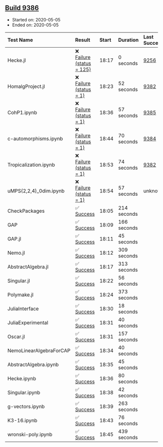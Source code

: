 ## [Build 9386](https://oscarci.mathematik.uni-kl.de/job/oscar/9386/)

* Started on: 2020-05-05
* Ended on: 2020-05-05

| Test Name    | Result | Start | Duration | Last Success | First Failure |
|:-------------|:-------|:------|:---------|:-------------|:--------------|
| Hecke.jl | ❌ [Failure (status = 125)](https://oscarci.mathematik.uni-kl.de/job/oscar/9386/artifact/logs/build-9386/Hecke.jl.log) | 18:17 | 0 seconds | [9256](https://oscarci.mathematik.uni-kl.de/job/oscar/9256/) | [9257](https://oscarci.mathematik.uni-kl.de/job/oscar/9257/) |
| HomalgProject.jl | ❌ [Failure (status = 1)](https://oscarci.mathematik.uni-kl.de/job/oscar/9386/artifact/logs/build-9386/HomalgProject.jl.log) | 18:23 | 52 seconds | [9382](https://oscarci.mathematik.uni-kl.de/job/oscar/9382/) | [9383](https://oscarci.mathematik.uni-kl.de/job/oscar/9383/) |
| CohP1.ipynb | ❌ [Failure (status = 1)](https://oscarci.mathematik.uni-kl.de/job/oscar/9386/artifact/logs/build-9386/CohP1.ipynb.log) | 18:36 | 57 seconds | [9385](https://oscarci.mathematik.uni-kl.de/job/oscar/9385/) | [9386](https://oscarci.mathematik.uni-kl.de/job/oscar/9386/) |
| c-automorphisms.ipynb | ❌ [Failure (status = 1)](https://oscarci.mathematik.uni-kl.de/job/oscar/9386/artifact/logs/build-9386/c-automorphisms.ipynb.log) | 18:44 | 70 seconds | [9384](https://oscarci.mathematik.uni-kl.de/job/oscar/9384/) | [9385](https://oscarci.mathematik.uni-kl.de/job/oscar/9385/) |
| Tropicalization.ipynb | ❌ [Failure (status = 1)](https://oscarci.mathematik.uni-kl.de/job/oscar/9386/artifact/logs/build-9386/Tropicalization.ipynb.log) | 18:53 | 74 seconds | [9382](https://oscarci.mathematik.uni-kl.de/job/oscar/9382/) | [9383](https://oscarci.mathematik.uni-kl.de/job/oscar/9383/) |
| uMPS(2,2,4)_0dim.ipynb | ❌ [Failure (status = 1)](https://oscarci.mathematik.uni-kl.de/job/oscar/9386/artifact/logs/build-9386/uMPS-2-2-4-_0dim.ipynb.log) | 18:54 | 57 seconds | unknown | unknown |
| CheckPackages | ✅ [Success](https://oscarci.mathematik.uni-kl.de/job/oscar/9386/artifact/logs/build-9386/CheckPackages.log) | 18:05 | 214 seconds |  |  |
| GAP | ✅ [Success](https://oscarci.mathematik.uni-kl.de/job/oscar/9386/artifact/logs/build-9386/GAP.log) | 18:09 | 166 seconds |  |  |
| GAP.jl | ✅ [Success](https://oscarci.mathematik.uni-kl.de/job/oscar/9386/artifact/logs/build-9386/GAP.jl.log) | 18:11 | 45 seconds |  |  |
| Nemo.jl | ✅ [Success](https://oscarci.mathematik.uni-kl.de/job/oscar/9386/artifact/logs/build-9386/Nemo.jl.log) | 18:12 | 309 seconds |  |  |
| AbstractAlgebra.jl | ✅ [Success](https://oscarci.mathematik.uni-kl.de/job/oscar/9386/artifact/logs/build-9386/AbstractAlgebra.jl.log) | 18:17 | 313 seconds |  |  |
| Singular.jl | ✅ [Success](https://oscarci.mathematik.uni-kl.de/job/oscar/9386/artifact/logs/build-9386/Singular.jl.log) | 18:22 | 56 seconds |  |  |
| Polymake.jl | ✅ [Success](https://oscarci.mathematik.uni-kl.de/job/oscar/9386/artifact/logs/build-9386/Polymake.jl.log) | 18:24 | 373 seconds |  |  |
| JuliaInterface | ✅ [Success](https://oscarci.mathematik.uni-kl.de/job/oscar/9386/artifact/logs/build-9386/JuliaInterface.log) | 18:30 | 18 seconds |  |  |
| JuliaExperimental | ✅ [Success](https://oscarci.mathematik.uni-kl.de/job/oscar/9386/artifact/logs/build-9386/JuliaExperimental.log) | 18:31 | 40 seconds |  |  |
| Oscar.jl | ✅ [Success](https://oscarci.mathematik.uni-kl.de/job/oscar/9386/artifact/logs/build-9386/Oscar.jl.log) | 18:31 | 157 seconds |  |  |
| NemoLinearAlgebraForCAP | ✅ [Success](https://oscarci.mathematik.uni-kl.de/job/oscar/9386/artifact/logs/build-9386/NemoLinearAlgebraForCAP.log) | 18:34 | 40 seconds |  |  |
| AbstractAlgebra.ipynb | ✅ [Success](https://oscarci.mathematik.uni-kl.de/job/oscar/9386/artifact/logs/build-9386/AbstractAlgebra.ipynb.log) | 18:35 | 45 seconds |  |  |
| Hecke.ipynb | ✅ [Success](https://oscarci.mathematik.uni-kl.de/job/oscar/9386/artifact/logs/build-9386/Hecke.ipynb.log) | 18:36 | 80 seconds |  |  |
| Singular.ipynb | ✅ [Success](https://oscarci.mathematik.uni-kl.de/job/oscar/9386/artifact/logs/build-9386/Singular.ipynb.log) | 18:38 | 42 seconds |  |  |
| g-vectors.ipynb | ✅ [Success](https://oscarci.mathematik.uni-kl.de/job/oscar/9386/artifact/logs/build-9386/g-vectors.ipynb.log) | 18:39 | 263 seconds |  |  |
| K3-16.ipynb | ✅ [Success](https://oscarci.mathematik.uni-kl.de/job/oscar/9386/artifact/logs/build-9386/K3-16.ipynb.log) | 18:43 | 76 seconds |  |  |
| wronski-poly.ipynb | ✅ [Success](https://oscarci.mathematik.uni-kl.de/job/oscar/9386/artifact/logs/build-9386/wronski-poly.ipynb.log) | 18:45 | 439 seconds |  |  |
